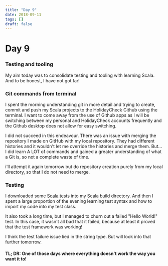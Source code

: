 ```yaml
---
title: "Day 9"
date: 2018-09-11
tags: []
draft: false
---
```


# Day 9

### Testing and tooling

My aim today was to consolidate testing and tooling with learning Scala. And to be honest, I have not got far!

### Git commands from terminal

I spent the morning understanding git in more detail and trying to create, commit and push my Scala projects to the HolidayCheck Github using the terminal. I want to come away from the use of Github apps as I will be switching between my personal and HolidayCheck accounts frequently and the Github desktop does not allow for easy switching.

I did not succeed in this endeavour. There was an issue with merging the repository I made on GitHub with my local repository. They had different histories and it wouldn't let me override the histories and merge them. But... I did learn A LOT of commands and gained a greater understanding of what a Git is, so not a complete waste of time.

i'll attempt it again tomorrow but do repository creation purely from my local directory, so that I do not need to merge.

### Testing

I downloaded some [Scala tests](http://www.scalatest.org/) into my Scala build directory. And then I spent a large proportion of the evening learning test syntax and how to import my code into my test class.

It also took a long time, but I managed to churn out a failed "Hello World!" test. In this case, it wasn't all bad that it failed, because at least it proved that the test framework was working!

I think the test failure issue lied in the string type. But will look into that further tomorrow.

#### TL; DR: One of those days where everything doesn't work the way you want it to!
